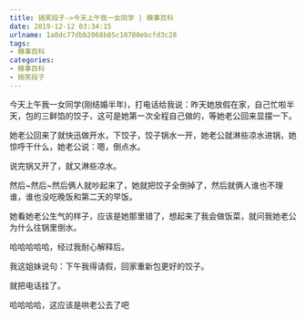```yaml
---
title: 搞笑段子->今天上午我一女同学 | 糗事百科
date: 2019-12-12 03:34:15
urlname: 1a0dc77dbb2068b85c10780ebcfd3c28
tags: 
- 糗事百科
categories:
- 糗事百科
- 搞笑段子
---
```

今天上午我一女同学(刚结婚半年)，打电话给我说：昨天她放假在家，自己忙啦半天，包的三鲜馅的饺子，这可是她第一次全程自己做的，等她老公回来显摆一下。

她老公回来了就快迅做开水，下饺子，饺子锅水一开，她老公就淋些凉水进锅，她惊呼干什么，她老公说：嗯，倒点水。

说完锅又开了，就又淋些凉水。

然后~然后~然后俩人就吵起来了，她就把饺子全倒掉了，然后就俩人谁也不理谁，谁也没吃晚饭和第二天的早饭。

她看她老公生气的样子，应该是她那里错了，想起来了我会做饭菜，就问我她老公为什么往锅里倒水。

哈哈哈哈哈，经过我耐心解释后。

我这姐妹说句：下午我得请假，回家重新包更好的饺子。

就把电话挂了。

哈哈哈哈，这应该是哄老公去了吧


